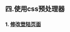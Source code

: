 ## 四.使用css预处理器
### 1. [修改登陆页面](http://www.xxblog.site/itxiuzhen/cssXZ/Stage-four/task-1/denglu.html)
